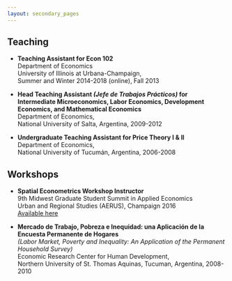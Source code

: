 ```yaml
---
layout: secondary_pages
---
```


## Teaching

- **Teaching Assistant for Econ 102**<br>
	 Department of Economics<br>
	University of Illinois at Urbana-Champaign,<br>
	 Summer and Winter 2014-2018 (online), Fall 2013

- **Head Teaching Assistant *(Jefe de Trabajos Prácticos)* for Intermediate Microeconomics, Labor Economics, Development Economics, and  Mathematical Economics**<br>
	Department of Economics, <br>
	National University of Salta, Argentina, 2009-2012

- **Undergraduate Teaching Assistant for Price Theory I & II**<br>
	Department of Economics, <br>
	National University of Tucumán, Argentina, 2006-2008

## Workshops

- **Spatial Econometrics Workshop Instructor** <br>
  9th Midwest Graduate Student Summit in Applied Economics <br>
  Urban and Regional Studies (AERUS), Champaign 2016 <br>
  [Available here](http://www.econ.uiuc.edu/~lab/workshop/)



- **Mercado de Trabajo, Pobreza e Inequidad: una Aplicación de la Encuesta Permanente de Hogares** <br>
	*(Labor Market, Poverty and Inequality: An Application of the Permanent Household Survey)* <br>
	Economic Research Center for Human Development, <br>
	Northern University of St. Thomas Aquinas, Tucuman, Argentina, 2008-2010

